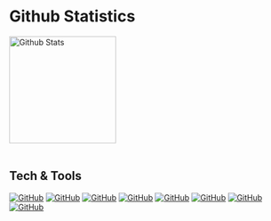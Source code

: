 # Github Statistics
<p>
<a href="https://github.com/Emeraldemon/github-readme-stats"><img alt="Github Stats" src="https://github-readme-stats.vercel.app/api?username=Emeraldemon&show_icons=true&count_private=true&theme=algolia" height="192px"/></a>
<br/>
&nbsp;
</p>


## Tech & Tools 

<p>
    <a href="#"><img alt="GitHub" src="https://img.shields.io/badge/Editor-Visual%20Studio%20Code-blue"></a>
    <a href="#"><img alt="GitHub" src="https://img.shields.io/badge/Social-Discord-red"></a>
    <a href="#"><img alt="GitHub" src="https://img.shields.io/badge/Code-Python-brightgreen"></a>
    <a href="#"><img alt="GitHub" src="https://img.shields.io/badge/Code-HTML-brightgreen"></a>
    <a href="#"><img alt="GitHub" src="https://img.shields.io/badge/Code-CSS-brightgreen"></a>
    <a href="#"><img alt="GitHub" src="https://img.shields.io/badge/Editor-Dreamweaver-blue"></a>
    <a href="#"><img alt="GitHub" src="https://img.shields.io/badge/Notebook-Jupyter-blue"></a>
    <a href="#"><img alt="GitHub" src="https://img.shields.io/badge/Editor-Pycharm-blue"></a>
</p>




<!--
**Emeraldemon/Emeraldemon** is a ✨ _special_ ✨ repository because its `README.md` (this file) appears on your GitHub profile.

Here are some ideas to get you started:

- 🔭 I’m currently working on ...
- 🌱 I’m currently learning ...
- 👯 I’m looking to collaborate on ...
- 🤔 I’m looking for help with ...
- 💬 Ask me about ...
- 📫 How to reach me: ...
- 😄 Pronouns: ...
- ⚡ Fun fact: ...
-->
